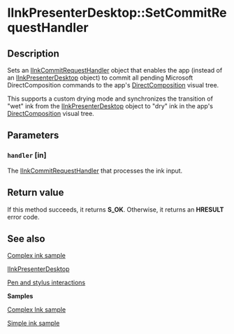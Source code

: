 # IInkPresenterDesktop::SetCommitRequestHandler

## Description

Sets an [IInkCommitRequestHandler](https://learn.microsoft.com/previous-versions/windows/desktop/api/inkpresenterdesktop/nn-inkpresenterdesktop-iinkcommitrequesthandler) object that enables the app (instead of an [IInkPresenterDesktop](https://learn.microsoft.com/previous-versions/windows/desktop/api/inkpresenterdesktop/nn-inkpresenterdesktop-iinkpresenterdesktop) object) to commit all pending Microsoft DirectComposition commands to the app's [DirectComposition](https://learn.microsoft.com/windows/desktop/directcomp/directcomposition-portal) visual tree.

This supports a custom drying mode and synchronizes the transition of "wet" ink from the [IInkPresenterDesktop](https://learn.microsoft.com/previous-versions/windows/desktop/api/inkpresenterdesktop/nn-inkpresenterdesktop-iinkpresenterdesktop) object to "dry" ink in the app's [DirectComposition](https://learn.microsoft.com/windows/desktop/directcomp/directcomposition-portal) visual tree.

## Parameters

### `handler` [in]

The [IInkCommitRequestHandler](https://learn.microsoft.com/previous-versions/windows/desktop/api/inkpresenterdesktop/nn-inkpresenterdesktop-iinkcommitrequesthandler) that processes the ink input.

## Return value

If this method succeeds, it returns **S_OK**. Otherwise, it returns an **HRESULT** error code.

## See also

[Complex ink sample](https://github.com/Microsoft/Windows-universal-samples/tree/master/Samples/ComplexInk)

[IInkPresenterDesktop](https://learn.microsoft.com/previous-versions/windows/desktop/api/inkpresenterdesktop/nn-inkpresenterdesktop-iinkpresenterdesktop)

[Pen and stylus interactions](https://learn.microsoft.com/windows/uwp/input-and-devices/pen-and-stylus-interactions)

**Samples**

[Complex Ink sample](https://github.com/microsoft/Windows-universal-samples/tree/master/Samples/ComplexInk)

[Simple ink sample](https://github.com/Microsoft/Windows-universal-samples/tree/master/Samples/SimpleInk)
